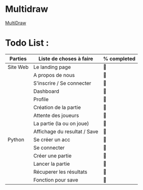 # Multidraw

<a href="https://multidraw.fr">MultiDraw</a>

# **Todo List :**
| Parties          | Liste de choses à faire      | % completed
| ---------------- | ------- | ------------------ |
| Site Web         | Le landing page              | :red_circle:
|                  | A propos de nous             | :red_circle:           
|                  | S'inscrire / Se connecter    | :red_circle:
|                  | Dashboard                    | :red_circle: 
|                  | Profile                      | :red_circle:  
|                  | Création de la partie        | :red_circle:
|                  | Attente des joueurs          | :red_circle:
|                  | La partie (la ou on joue)    | :red_circle:  
|                  | Affichage du resultat / Save | :red_circle:         
| Python           | Se créer un acc              | :red_circle:             
|                  | Se connecter                 | :red_circle:
|                  | Créer une partie             | :red_circle:
|                  | Lancer la partie             | :red_circle:
|                  | Récuperer les résultats      | :red_circle:
|                  | Fonction pour save           | :red_circle:         

